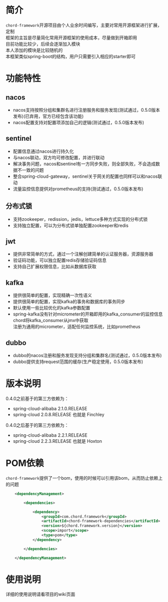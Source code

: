 # 简介
  `chord-framework`开源项目由个人业余时间编写，主要对常用开源框架进行扩展，定制   
  框架的主旨是尽量简化常用开源框架的使用成本，尽量做到开箱即用   
  目前功能比较少，后续会逐渐加入模块   
  本人添加的模块是比较随机的   
  本框架类似spring-boot的结构，用户只需要引入相应的starter即可

# 功能特性
## nacos
- nacos支持按照分组和集群名进行注册服务和服务发现(测试通过，0.5.0版本发布)(已弃用，官方已经包含该功能)
- nacos配置支持对配置项添加自己的逻辑(测试通过，0.5.0版本发布)
## sentinel
- 配置信息通过nacos进行持久化
- 与nacos联动，双方均可修改配置，并进行联动
- 解决事务问题，nacos和sentinel有一方同步失败，则全部失败，不会造成数据不一致的问题
- 整合spring-cloud-gateway，sentinel关于网关的配置也同样可以和nacos联动
- 流量监控信息提供对prometheus的支持(测试通过，0.5.0版本发布)
## 分布式锁
- 支持zookeeper，redission，jedis，lettuce多种方式实现的分布式锁
- 支持独立配置，可以为分布式锁单独配置zookeeper和redis
## jwt
- 提供非常简单的方式，通过一个注解创建简单的认证服务器，资源服务器
- 验证码功能，可以独立配置redis存储验证码信息
- 支持自己扩展权限信息，比如从数据库获取
## kafka
- 提供很简单的配置，实现精确一次性语义
- 提供很简单的配置，实现kafka的事务和数据库的事务同步
- 默认使用一些比较优化的kafka参数配置
- spring-kafka没有针对micrometer的开箱即用的kafka_consumer的监控信息   
  chord将kafka_consumer从jmx中获取   
  注册为通用的micrometer，适配任何监控系统，比如prometheus
## dubbo
- dubbo的nacos注册和服务发现支持分组和集群名(测试通过，0.5.0版本发布)
- dubbo提供支持request范围的缓存(生产稳定使用，0.5.0版本发布)

# 版本说明
0.4.0之前基于的第三方依赖为：</br> 
- spring-cloud-alibaba 2.1.0.RELEASE
- spring-cloud 2.0.8.RELEASE 也就是 Finchley

0.4.0之后基于的第三方依赖为：</br>
- spring-cloud-alibaba 2.2.1.RELEASE
- spring-cloud 2.2.3.RELEASE 也就是 Hoxton
    
# POM依赖
`chord-framework`提供了一个bom，使用的时候可以引用该bom，从而防止依赖上的问题
``` xml
    <dependencyManagement>

        <dependencies>

            <dependency>
                <groupId>com.chord.framework</groupId>
                <artifactId>chord-framework-dependencies</artifactId>
                <version>${chord.framework.version}</version>
                <scope>import</scope>
                <type>pom</type>
            </dependency>

        </dependencies>

    </dependencyManagement>
```

# 使用说明
详细的使用说明请看项目的wiki页面
